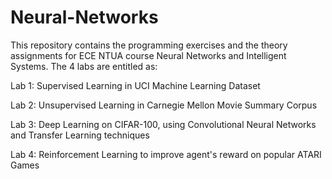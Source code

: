 # Neural-Networks

This repository contains the programming exercises and the theory assignments for ECE NTUA course Neural Networks and Intelligent Systems.
The 4 labs are entitled as:

Lab 1: Supervised Learning in UCI Machine Learning Dataset <p/>
Lab 2: Unsupervised Learning in Carnegie Mellon Movie Summary Corpus <p/>
Lab 3: Deep Learning on CIFAR-100, using Convolutional Neural Networks and Transfer Learning techniques <p/>
Lab 4: Reinforcement Learning to improve agent's reward on popular ATARI Games <p/>
